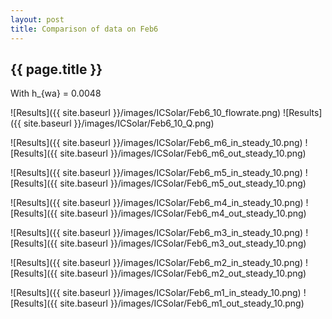 ```yaml
---
layout: post
title: Comparison of data on Feb6
---
```

{{ page.title }}
-----------------
With h_{wa} = 0.0048

![Results]({{ site.baseurl }}/images/ICSolar/Feb6_10_flowrate.png) ![Results]({{ site.baseurl }}/images/ICSolar/Feb6_10_Q.png)

![Results]({{ site.baseurl }}/images/ICSolar/Feb6_m6_in_steady_10.png) ![Results]({{ site.baseurl }}/images/ICSolar/Feb6_m6_out_steady_10.png)

![Results]({{ site.baseurl }}/images/ICSolar/Feb6_m5_in_steady_10.png) ![Results]({{ site.baseurl }}/images/ICSolar/Feb6_m5_out_steady_10.png)

![Results]({{ site.baseurl }}/images/ICSolar/Feb6_m4_in_steady_10.png) ![Results]({{ site.baseurl }}/images/ICSolar/Feb6_m4_out_steady_10.png)

![Results]({{ site.baseurl }}/images/ICSolar/Feb6_m3_in_steady_10.png) ![Results]({{ site.baseurl }}/images/ICSolar/Feb6_m3_out_steady_10.png)

![Results]({{ site.baseurl }}/images/ICSolar/Feb6_m2_in_steady_10.png) ![Results]({{ site.baseurl }}/images/ICSolar/Feb6_m2_out_steady_10.png)

![Results]({{ site.baseurl }}/images/ICSolar/Feb6_m1_in_steady_10.png) ![Results]({{ site.baseurl }}/images/ICSolar/Feb6_m1_out_steady_10.png)

